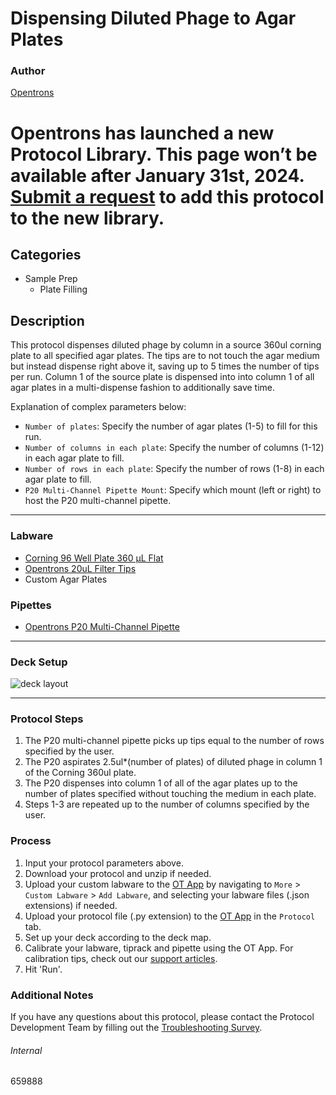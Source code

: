 # Dispensing Diluted Phage to Agar Plates

### Author
[Opentrons](https://opentrons.com/)


# Opentrons has launched a new Protocol Library. This page won’t be available after January 31st, 2024. [Submit a request](https://docs.google.com/forms/d/e/1FAIpQLSdYYp9QCKow4nn0KlCVsMS3HX0eJ0N9O7-erajKvcpT0lWbSg/viewform) to add this protocol to the new library.

## Categories
* Sample Prep
	* Plate Filling

## Description
This protocol dispenses diluted phage by column in a source 360ul corning plate to all specified agar plates. The tips are to not touch the agar medium but instead dispense right above it, saving up to 5 times the number of tips per run. Column 1 of the source plate is dispensed into into column 1 of all agar plates in a multi-dispense fashion to additionally save time.

Explanation of complex parameters below:
* `Number of plates`: Specify the number of agar plates (1-5) to fill for this run.
* `Number of columns in each plate`: Specify the number of columns (1-12) in each agar plate to fill.
* `Number of rows in each plate`: Specify the number of rows (1-8) in each agar plate to fill.
* `P20 Multi-Channel Pipette Mount`: Specify which mount (left or right) to host the P20 multi-channel pipette.

---

### Labware
* [Corning 96 Well Plate 360 µL Flat](https://labware.opentrons.com/corning_96_wellplate_360ul_flat?category=wellPlate)
* [Opentrons 20uL Filter Tips](https://shop.opentrons.com/collections/opentrons-tips/products/opentrons-20ul-filter-tips)
* Custom Agar Plates

### Pipettes
* [Opentrons P20 Multi-Channel Pipette](https://shop.opentrons.com/collections/ot-2-robot/products/8-channel-electronic-pipette?variant=5984202489885)

---

### Deck Setup
![deck layout](https://opentrons-protocol-library-website.s3.amazonaws.com/custom-README-images/659888/Screen+Shot+2021-10-11+at+4.52.16+PM.png)

---

### Protocol Steps
1. The P20 multi-channel pipette picks up tips equal to the number of rows specified by the user.
2. The P20 aspirates 2.5ul*(number of plates) of diluted phage in column 1 of the Corning 360ul plate.
3. The P20 dispenses into column 1 of all of the agar plates up to the number of plates specified without touching the medium in each plate.
4. Steps 1-3 are repeated up to the number of columns specified by the user.

### Process
1. Input your protocol parameters above.
2. Download your protocol and unzip if needed.
3. Upload your custom labware to the [OT App](https://opentrons.com/ot-app) by navigating to `More` > `Custom Labware` > `Add Labware`, and selecting your labware files (.json extensions) if needed.
4. Upload your protocol file (.py extension) to the [OT App](https://opentrons.com/ot-app) in the `Protocol` tab.
5. Set up your deck according to the deck map.
6. Calibrate your labware, tiprack and pipette using the OT App. For calibration tips, check out our [support articles](https://support.opentrons.com/en/collections/1559720-guide-for-getting-started-with-the-ot-2).
7. Hit 'Run'.

### Additional Notes
If you have any questions about this protocol, please contact the Protocol Development Team by filling out the [Troubleshooting Survey](https://protocol-troubleshooting.paperform.co/).

###### Internal
659888
